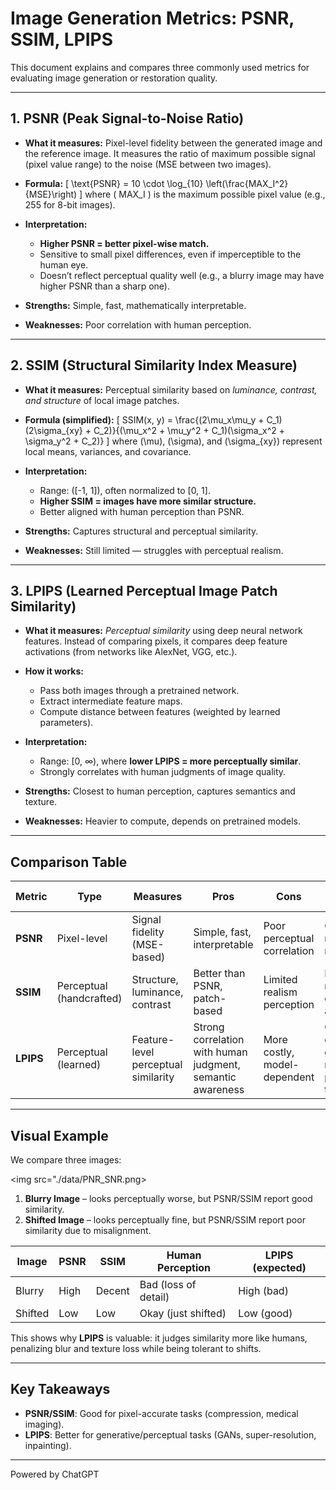 
# Image Generation Metrics: PSNR, SSIM, LPIPS

This document explains and compares three commonly used metrics for evaluating image generation or restoration quality.

---

## **1. PSNR (Peak Signal-to-Noise Ratio)**
- **What it measures:**
  Pixel-level fidelity between the generated image and the reference image.
  It measures the ratio of maximum possible signal (pixel value range) to the noise (MSE between two images).

- **Formula:**
  \[
  \text{PSNR} = 10 \cdot \log_{10} \left(\frac{MAX_I^2}{MSE}\right)
  \]
  where \( MAX_I \) is the maximum possible pixel value (e.g., 255 for 8-bit images).

- **Interpretation:**
  - **Higher PSNR = better pixel-wise match.**
  - Sensitive to small pixel differences, even if imperceptible to the human eye.
  - Doesn’t reflect perceptual quality well (e.g., a blurry image may have higher PSNR than a sharp one).

- **Strengths:** Simple, fast, mathematically interpretable.
- **Weaknesses:** Poor correlation with human perception.

---

## **2. SSIM (Structural Similarity Index Measure)**
- **What it measures:**
  Perceptual similarity based on *luminance, contrast, and structure* of local image patches.

- **Formula (simplified):**
  \[
  SSIM(x, y) = \frac{(2\mu_x\mu_y + C_1)(2\sigma_{xy} + C_2)}{(\mu_x^2 + \mu_y^2 + C_1)(\sigma_x^2 + \sigma_y^2 + C_2)}
  \]
  where \(\mu\), \(\sigma\), and \(\sigma_{xy}\) represent local means, variances, and covariance.

- **Interpretation:**
  - Range: \([-1, 1]\), often normalized to [0, 1].
  - **Higher SSIM = images have more similar structure.**
  - Better aligned with human perception than PSNR.

- **Strengths:** Captures structural and perceptual similarity.
- **Weaknesses:** Still limited — struggles with perceptual realism.

---

## **3. LPIPS (Learned Perceptual Image Patch Similarity)**
- **What it measures:**
  *Perceptual similarity* using deep neural network features.
  Instead of comparing pixels, it compares deep feature activations (from networks like AlexNet, VGG, etc.).

- **How it works:**
  - Pass both images through a pretrained network.
  - Extract intermediate feature maps.
  - Compute distance between features (weighted by learned parameters).

- **Interpretation:**
  - Range: [0, ∞), where **lower LPIPS = more perceptually similar**.
  - Strongly correlates with human judgments of image quality.

- **Strengths:** Closest to human perception, captures semantics and texture.
- **Weaknesses:** Heavier to compute, depends on pretrained models.

---

## **Comparison Table**

| Metric | Type | Measures | Pros | Cons | Best Use Case |
|--------|------|----------|------|------|---------------|
| **PSNR** | Pixel-level | Signal fidelity (MSE-based) | Simple, fast, interpretable | Poor perceptual correlation | Compression, noise removal |
| **SSIM** | Perceptual (handcrafted) | Structure, luminance, contrast | Better than PSNR, patch-based | Limited realism perception | Image restoration, quality assessment |
| **LPIPS** | Perceptual (learned) | Feature-level perceptual similarity | Strong correlation with human judgment, semantic awareness | More costly, model-dependent | GAN evaluation, generative models, perceptual tasks |

---

## **Visual Example**

We compare three images:

<img src="./data/PNR_SNR.png>
1. **Blurry Image** – looks perceptually worse, but PSNR/SSIM report good similarity.
2. **Shifted Image** – looks perceptually fine, but PSNR/SSIM report poor similarity due to misalignment.

| Image | PSNR | SSIM | Human Perception | LPIPS (expected) |
|-------|------|------|------------------|------------------|
| Blurry | High | Decent | Bad (loss of detail) | High (bad) |
| Shifted | Low | Low | Okay (just shifted) | Low (good) |

This shows why **LPIPS** is valuable: it judges similarity more like humans, penalizing blur and texture loss while being tolerant to shifts.

---

## **Key Takeaways**
- **PSNR/SSIM**: Good for pixel-accurate tasks (compression, medical imaging).
- **LPIPS**: Better for generative/perceptual tasks (GANs, super-resolution, inpainting).


---

Powered by ChatGPT